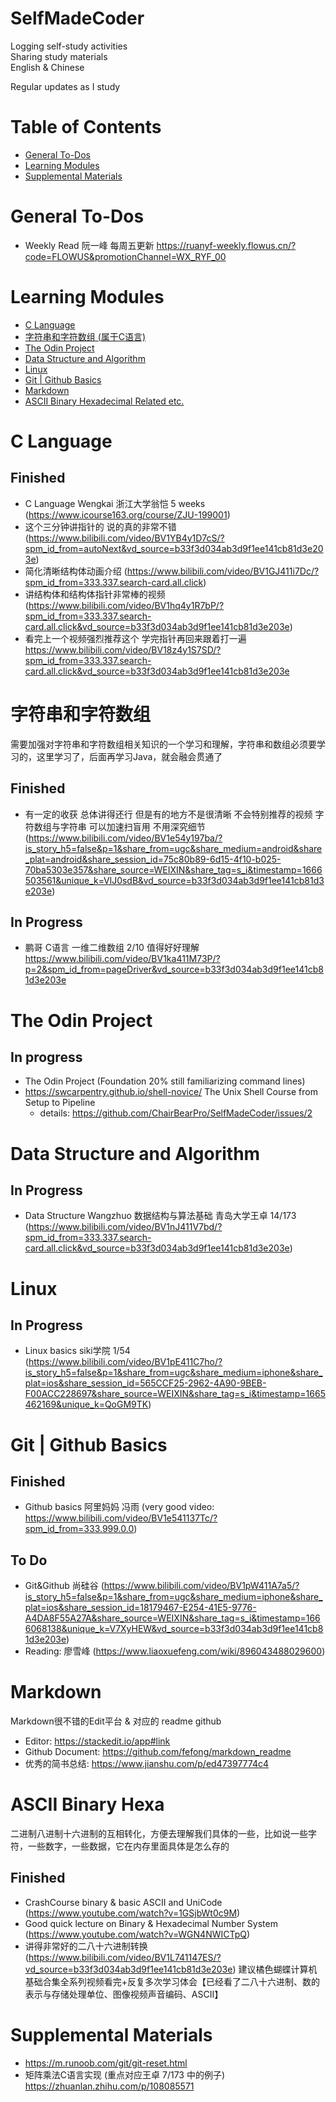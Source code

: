 # SelfMadeCoder
Logging self-study activities  
Sharing study materials  
English & Chinese

Regular updates as I study

# Table of Contents
- [General To-Dos](#general-to-dos)
- [Learning Modules](#learning-modules)
- [Supplemental Materials](#supplemental-materials)

# General To-Dos
- Weekly Read 阮一峰 每周五更新 https://ruanyf-weekly.flowus.cn/?code=FLOWUS&promotionChannel=WX_RYF_00

# Learning Modules
- [C Language](#c-language)
- [字符串和字符数组 (属于C语言)](#字符串和字符数组)
- [The Odin Project](#the-odin-project)
- [Data Structure and Algorithm](#data-structure-and-algorithm)
- [Linux](#linux)
- [Git | Github Basics](#git--github-basics)
- [Markdown](#markdown)
- [ASCII Binary Hexadecimal Related etc.](#ascii-binary-hexa)

# C Language
## Finished
- C Language Wengkai 浙江大学翁恺 5 weeks (https://www.icourse163.org/course/ZJU-199001)
- 这个三分钟讲指针的 说的真的非常不错 (https://www.bilibili.com/video/BV1YB4y1D7cS/?spm_id_from=autoNext&vd_source=b33f3d034ab3d9f1ee141cb81d3e203e)   
- 简化清晰结构体动画介绍 (https://www.bilibili.com/video/BV1GJ411i7Dc/?spm_id_from=333.337.search-card.all.click)
- 讲结构体和结构体指针非常棒的视频 (https://www.bilibili.com/video/BV1hq4y1R7bP/?spm_id_from=333.337.search-card.all.click&vd_source=b33f3d034ab3d9f1ee141cb81d3e203e)
- 看完上一个视频强烈推荐这个 学完指针再回来跟着打一遍 https://www.bilibili.com/video/BV18z4y1S7SD/?spm_id_from=333.337.search-card.all.click&vd_source=b33f3d034ab3d9f1ee141cb81d3e203e  

# 字符串和字符数组
需要加强对字符串和字符数组相关知识的一个学习和理解，字符串和数组必须要学习的，这里学习了，后面再学习Java，就会融会贯通了

## Finished
- 有一定的收获 总体讲得还行 但是有的地方不是很清晰 不会特别推荐的视频 字符数组与字符串 可以加速扫盲用 不用深究细节 (https://www.bilibili.com/video/BV1e54y197ba/?is_story_h5=false&p=1&share_from=ugc&share_medium=android&share_plat=android&share_session_id=75c80b89-6d15-4f10-b025-70ba5303e357&share_source=WEIXIN&share_tag=s_i&timestamp=1666503561&unique_k=VlJ0sdB&vd_source=b33f3d034ab3d9f1ee141cb81d3e203e)
## In Progress
- 鹏哥 C语言 一维二维数组 2/10 值得好好理解 https://www.bilibili.com/video/BV1ka411M73P/?p=2&spm_id_from=pageDriver&vd_source=b33f3d034ab3d9f1ee141cb81d3e203e

# The Odin Project
## In progress
- The Odin Project (Foundation 20% still familiarizing command lines)
- https://swcarpentry.github.io/shell-novice/ The Unix Shell Course from Setup to Pipeline
    - details: https://github.com/ChairBearPro/SelfMadeCoder/issues/2

# Data Structure and Algorithm

## In Progress
- Data Structure Wangzhuo 数据结构与算法基础 青岛大学王卓 14/173 (https://www.bilibili.com/video/BV1nJ411V7bd/?spm_id_from=333.337.search-card.all.click&vd_source=b33f3d034ab3d9f1ee141cb81d3e203e)

# Linux
## In Progress
- Linux basics siki学院 1/54 (https://www.bilibili.com/video/BV1pE411C7ho/?is_story_h5=false&p=1&share_from=ugc&share_medium=iphone&share_plat=ios&share_session_id=565CCF25-2962-4A90-9BEB-F00ACC228697&share_source=WEIXIN&share_tag=s_i&timestamp=1665462169&unique_k=QoGM9TK)

# Git | Github Basics
## Finished
- Github basics 阿里妈妈 冯雨 (very good video: https://www.bilibili.com/video/BV1e541137Tc/?spm_id_from=333.999.0.0)
## To Do
- Git&Github 尚硅谷 (https://www.bilibili.com/video/BV1pW411A7a5/?is_story_h5=false&p=1&share_from=ugc&share_medium=iphone&share_plat=ios&share_session_id=18179467-E254-41E5-9776-A4DA8F55A27A&share_source=WEIXIN&share_tag=s_i&timestamp=1666068138&unique_k=V7XyHEW&vd_source=b33f3d034ab3d9f1ee141cb81d3e203e)
- Reading: 廖雪峰 (https://www.liaoxuefeng.com/wiki/896043488029600)

# Markdown
Markdown很不错的Edit平台 & 对应的 readme github
- Editor: https://stackedit.io/app#link
- Github Document: https://github.com/fefong/markdown_readme
- 优秀的简书总结: <https://www.jianshu.com/p/ed47397774c4>

# ASCII Binary Hexa
二进制八进制十六进制的互相转化，方便去理解我们具体的一些，比如说一些字符，一些数字，一些数据，它在内存里面具体是怎么存的

## Finished
- CrashCourse binary & basic ASCII and UniCode (https://www.youtube.com/watch?v=1GSjbWt0c9M)
- Good quick lecture on Binary & Hexadecimal Number System (https://www.youtube.com/watch?v=WGN4NWICTpQ)
- 讲得非常好的二八十六进制转换 (https://www.bilibili.com/video/BV1L741147ES/?vd_source=b33f3d034ab3d9f1ee141cb81d3e203e) 建议橘色蝴蝶计算机基础合集全系列视频看完+反复多次学习体会【已经看了二八十六进制、数的表示与存储处理单位、图像视频声音编码、ASCII】 

# Supplemental Materials
- https://m.runoob.com/git/git-reset.html
- 矩阵乘法C语言实现 (重点对应王卓 7/173 中的例子) https://zhuanlan.zhihu.com/p/108085571
